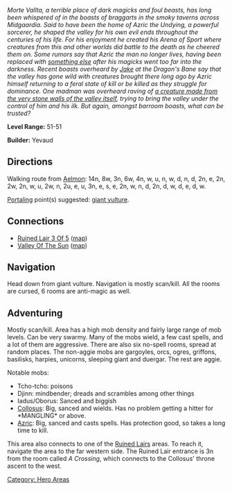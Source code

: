 *Morte Vallta, a terrible place of dark magicks and foul beasts, has
long been whispered of in the boasts of braggarts in the smoky taverns
across Midgaardia. Said to have been the home of Azric the Undying, a
powerful sorcerer, he shaped the valley for his own evil ends throughout
the centuries of his life. For his enjoyment he created his Arena of
Sport where creatures from this and other worlds did battle to the death
as he cheered them on. Some rumors say that Azric the man no longer
lives, having been replaced with [something
else](Power_Liche_Azric "wikilink") after his magicks went too far into
the darkness. Recent boasts overheard by
[Jake](Jake_The_Thorn-Slayer "wikilink") at the Dragon's Bane say that
the valley has gone wild with creatures brought there long ago by Azric
himself returning to a feral state of kill or be killed as they struggle
for dominance. One madman was overheard raving of [a creature made from
the very stone walls of the valley itself](Collosus "wikilink"), trying
to bring the valley under the control of him and his ilk. But again,
amongst barroom boasts, what can be trusted?*

**Level Range:** 51-51

**Builder:** Yevaud

## Directions

Walking route from [Aelmon](Aelmon "wikilink"): 14n, 8w, 3n, 6w, 4n, w,
u, n, w, d, n, d, 2n, e, 2n, 2w, 2n, w, u, 2w, n, 2u, e, u, 3n, e, s, e,
2n, w, n, d, 2n, d, w, d, e, d, w.

[Portaling](Portal "wikilink") point(s) suggested: [giant
vulture](Giant_Vulture "wikilink").

## Connections

-   [Ruined Lair 3 Of 5](:Category:Ruined_Lair_3_Of_5 "wikilink")
    ([map](Ruined_Lair_3_Of_5_Map "wikilink"))
-   [Valley Of The Sun](:Category:Valley_Of_The_Sun "wikilink")
    ([map](Valley_Of_The_Sun_Map "wikilink"))

## Navigation

Head down from giant vulture. Navigation is mostly scan/kill. All the
rooms are cursed, 6 rooms are anti-magic as well.

## Adventuring

Mostly scan/kill. Area has a high mob density and fairly large range of
mob levels. Can be very swarmy. Many of the mobs wield, a few cast
spells, and a lot of them are aggressive. There are also six no-spell
rooms, spread at random places. The non-aggie mobs are gargoyles, orcs,
ogres, griffons, basilisks, harpies, unicorns, sleeping giant and
duergar. The rest are aggie.

Notable mobs:

-   Tcho-tcho: poisons
-   Djinn: mindbender; dreads and scrambles among other things
-   Iadus/Oborus: Sanced and biggish
-   [Collosus](Collosus "wikilink"): Big, sanced and wields. Has no
    problem getting a hitter for \*MANGLING\* or above.
-   [Azric](Power_Liche_Azric "wikilink"): Big, sanced and casts spells.
    Has protection good, so takes a long time to kill.

This area also connects to one of the [Ruined
Lairs](:Category:Ruined_Lair_3_Of_5 "wikilink") areas. To reach it,
navigate the area to the far western side. The Ruined Lair entrance is
3n from the room called *A Crossing*, which connects to the Collosus'
throne ascent to the west.

[Category: Hero Areas](Category:_Hero_Areas "wikilink")
